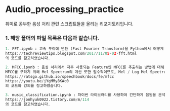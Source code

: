 # Audio_processing_practice

취미로 공부한 음성 처리 관련 스크립트들을 올리는 리포지토리입니다.

### 1. 해당 폴더의 파일 목록은 다음과 같습니다.

```python
1. FFT.ipynb : 고속 푸리에 변환 (Fast Fourier Transform)을 Python에서 어떻게 사용하는지, 어떤 변환을 수행하는지 공부하기 위한 파일입니다.
https://techreviewtips.blogspot.com/2017/11/05-02-fft.html
의 코드를 참고하였습니다.

2. MFCC.ipynb : 음성 처리에서 자주 사용되는 Feature인 MFCC를 추출하는 방법에 대해 알아보기 위한 파일입니다.
MFCC를 구하기 위해 Mel Spectrum의 계산 또한 필수적이므로, Mel / Log Mel Spectrum 의 내용도 같이 찾아보실 수 있습니다.
https://ratsgo.github.io/speechbook/docs/fe/mfcc
https://youtu.be/jYgMMy8KAc0
의 코드와 강의를 참고하였습니다.

3. music_classification.ipynb : 파이썬 라이브러리를 사용하여 간단하게 음원을 분석하고, Classifiation, 유사 음원 추천 시스템을 만들어 보는 스크립트입니다.
https://jonhyuk0922.tistory.com/m/114
의 코드를 참고하였습니다.
```
